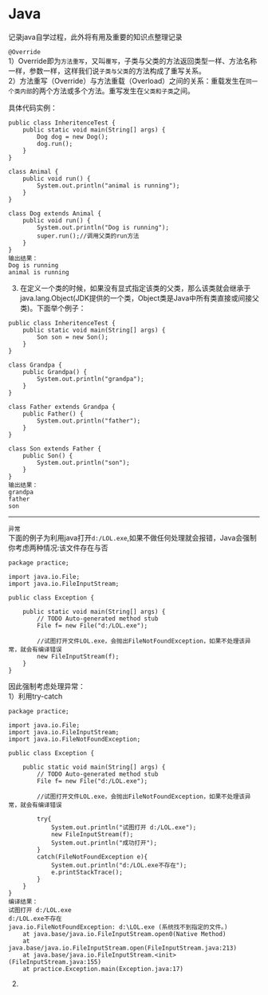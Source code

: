 # Java

记录java自学过程，此外将有用及重要的知识点整理记录

`@Override`<br>
1）Override即为`方法重写`，又叫`覆写`，子类与父类的方法返回类型一样、方法名称一样，参数一样，这样我们说`子类与父类`的方法构成了重写关系。<br>
2）方法重写（Override）与方法重载（Overload）之间的关系：重载发生在`同一个类内部`的两个方法或多个方法。重写发生在`父类和子类`之间。<br>

具体代码实例：<br>
```
public class InheritenceTest {
    public static void main(String[] args) {
        Dog dog = new Dog();
        dog.run();
    }
}
 
class Animal {
    public void run() {
        System.out.println("animal is running");
    }
}
 
class Dog extends Animal {
    public void run() {
        System.out.println("Dog is running");
        super.run();//调用父类的run方法
    }
}
输出结果：
Dog is running
animal is running
```
3) 在定义一个类的时候，如果没有显式指定该类的父类，那么该类就会继承于java.lang.Object(JDK提供的一个类，Object类是Java中所有类直接或间接父类)。下面举个例子：

``` 
public class InheritenceTest {
    public static void main(String[] args) {
        Son son = new Son();
    }
}
 
class Grandpa {
    public Grandpa() {
        System.out.println("grandpa");
    }
}
 
class Father extends Grandpa {
    public Father() {
        System.out.println("father");
    }
}
 
class Son extends Father {
    public Son() {
        System.out.println("son");
    }
}
输出结果：
grandpa
father
son
```

-----------------------------------------------------------------------------------------------------------------------------------------------------------------------
`异常`<br>
下面的例子为利用java打开`d:/LOL.exe`,如果不做任何处理就会报错，Java会强制你考虑两种情况:该文件存在与否<br>

```
package practice;

import java.io.File;
import java.io.FileInputStream;

public class Exception {

	public static void main(String[] args) {
		// TODO Auto-generated method stub
		File f= new File("d:/LOL.exe");
        
        //试图打开文件LOL.exe，会抛出FileNotFoundException，如果不处理该异常，就会有编译错误
        new FileInputStream(f);
	}
}
```

因此强制考虑处理异常：<br>
1）利用try-catch<br>
```
package practice;

import java.io.File;
import java.io.FileInputStream;
import java.io.FileNotFoundException;

public class Exception {

	public static void main(String[] args) {
		// TODO Auto-generated method stub
		File f= new File("d:/LOL.exe");
        
        //试图打开文件LOL.exe，会抛出FileNotFoundException，如果不处理该异常，就会有编译错误
        
        try{
            System.out.println("试图打开 d:/LOL.exe");
            new FileInputStream(f);
            System.out.println("成功打开");
        }
        catch(FileNotFoundException e){
            System.out.println("d:/LOL.exe不存在");
            e.printStackTrace();
        }
	}
}
编译结果：
试图打开 d:/LOL.exe
d:/LOL.exe不存在
java.io.FileNotFoundException: d:\LOL.exe (系统找不到指定的文件。)
	at java.base/java.io.FileInputStream.open0(Native Method)
	at java.base/java.io.FileInputStream.open(FileInputStream.java:213)
	at java.base/java.io.FileInputStream.<init>(FileInputStream.java:155)
	at practice.Exception.main(Exception.java:17)
```

2)








